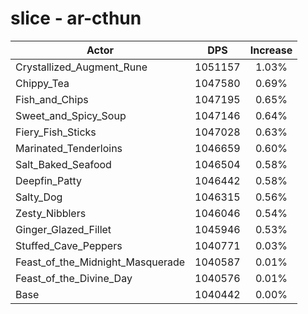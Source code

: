 # slice - ar-cthun
| Actor | DPS | Increase |
|---|:---:|:---:|
|Crystallized_Augment_Rune|1051157|1.03%|
|Chippy_Tea|1047580|0.69%|
|Fish_and_Chips|1047195|0.65%|
|Sweet_and_Spicy_Soup|1047146|0.64%|
|Fiery_Fish_Sticks|1047028|0.63%|
|Marinated_Tenderloins|1046659|0.60%|
|Salt_Baked_Seafood|1046504|0.58%|
|Deepfin_Patty|1046442|0.58%|
|Salty_Dog|1046315|0.56%|
|Zesty_Nibblers|1046046|0.54%|
|Ginger_Glazed_Fillet|1045946|0.53%|
|Stuffed_Cave_Peppers|1040771|0.03%|
|Feast_of_the_Midnight_Masquerade|1040587|0.01%|
|Feast_of_the_Divine_Day|1040576|0.01%|
|Base|1040442|0.00%|
